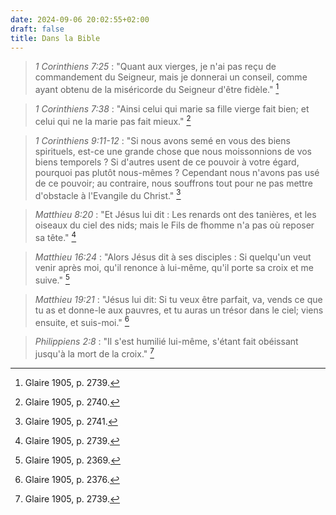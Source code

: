 ```yaml
---
date: 2024-09-06 20:02:55+02:00
draft: false
title: Dans la Bible
---
```





> *1 Corinthiens 7:25* : "Quant aux vierges, je n'ai pas reçu de commandement du Seigneur, mais je donnerai un conseil, comme ayant obtenu de la miséricorde du Seigneur d'être fidèle." [^1]

[^1]: Glaire 1905, p. 2739.

> *1 Corinthiens 7:38* : "Ainsi celui qui marie sa fille vierge fait bien; et celui qui ne la marie pas fait mieux." [^2]

[^2]: Glaire 1905, p. 2740.

> *1 Corinthiens 9:11-12* : "Si nous avons semé en vous des biens spirituels, est-ce une grande chose que nous moissonnions de vos biens temporels ? Si d'autres usent de ce pouvoir à votre égard, pourquoi pas plutôt nous-mêmes ? Cependant nous n'avons pas usé de ce pouvoir; au contraire, nous souffrons tout pour ne pas mettre d'obstacle à l'Evangile du Christ." [^3]

[^3]: Glaire 1905, p. 2741.

> *Matthieu 8:20* : "Et Jésus lui dit : Les renards ont des tanières, et les oiseaux du ciel des nids; mais le Fils de fhomme n'a pas où reposer sa tête." [^1]

[^1]: Glaire 1905, p. 2346.

> *Matthieu 16:24* : "Alors Jésus dit à ses disciples : Si quelqu'un veut venir après moi, qu'il renonce à lui-même, qu'il porte sa croix et me suive." [^4]

[^4]: Glaire 1905, p. 2369.

> *Matthieu 19:21* : "Jésus lui dit: Si tu veux être parfait, va, vends ce que tu as et donne-le aux pauvres, et tu auras un trésor dans le ciel; viens ensuite, et suis-moi." [^5]

[^5]: Glaire 1905, p. 2376.

> *Philippiens 2:8* : "Il s'est humilié lui-même, s'étant fait obéissant jusqu'à la mort de la croix." [^1]

[^5]: Glaire 1905, p. 2809.


